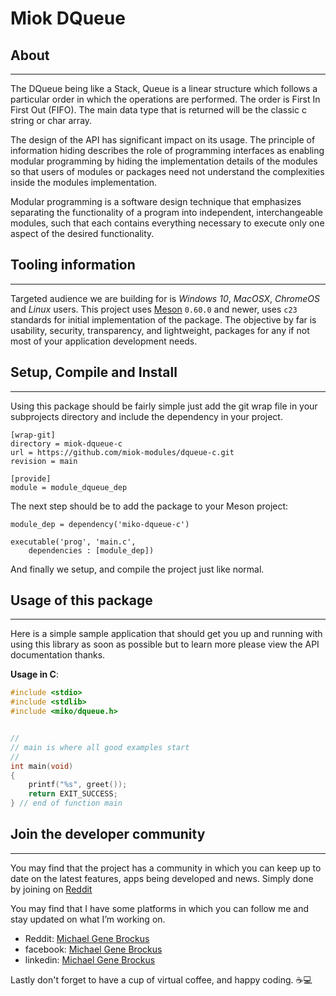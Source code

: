 # Miok DQueue

## About

* * *

The DQueue being like a Stack, Queue is a linear structure which follows a
particular order in which the operations are performed. The order is First
In First Out (FIFO). The main data type that is returned will be the classic
c string or char array.

The design of the API has significant impact on its usage. The principle of
information hiding describes the role of programming interfaces as enabling
modular programming by hiding the implementation details of the modules so that
users of modules or packages need not understand the complexities inside the
modules implementation.

Modular programming is a software design technique that emphasizes separating
the functionality of a program into independent, interchangeable modules, such
that each contains everything necessary to execute only one aspect of the
desired functionality.

## Tooling information

* * *

Targeted audience we are building for is *Windows 10*, *MacOSX*, *ChromeOS*
and *Linux* users. This project uses [Meson](https://mesonbuild.com/) `0.60.0`
and newer, uses `c23` standards for initial implementation of the package. The
objective by far is usability, security, transparency, and lightweight, packages
for any if not most of your application development needs.

## Setup, Compile and Install

* * *

Using this package should be fairly simple just add the git wrap file
in your subprojects directory and include the dependency in your project.

```console
[wrap-git]
directory = miok-dqueue-c
url = https://github.com/miok-modules/dqueue-c.git
revision = main

[provide]
module = module_dqueue_dep
```


The next step should be to add the package to your Meson project:

```meson
module_dep = dependency('miko-dqueue-c')

executable('prog', 'main.c',
    dependencies : [module_dep])

```

And finally we setup, and compile the project just like normal.

## Usage of this package

* * *

Here is a simple sample application that should get you up and
running with using this library as soon as possible but to learn
more please view the API documentation thanks.

**Usage in C**:

```c
#include <stdio>
#include <stdlib>
#include <miko/dqueue.h>


//
// main is where all good examples start
//
int main(void)
{
    printf("%s", greet());
    return EXIT_SUCCESS;
} // end of function main

```

## Join the developer community

* * *

You may find that the project has a community in which you
can keep up to date on the latest features, apps being developed and news. Simply done by
joining on [Reddit](https://www.reddit.com/r/miok/)

You may find that I have some platforms in which you can follow me and stay updated on what I’m working on.

- Reddit: [Michael Gene Brockus](https://www.reddit.com/u/Native_Oklatopian)
- facebook: [Michael Gene Brockus](https://michaelbrockus.medium.com/)
- linkedin: [Michael Gene Brockus](https://www.linkedin.com/in/michael-brockus)

Lastly don't forget to have a cup of virtual coffee, and happy coding. ☕💻
